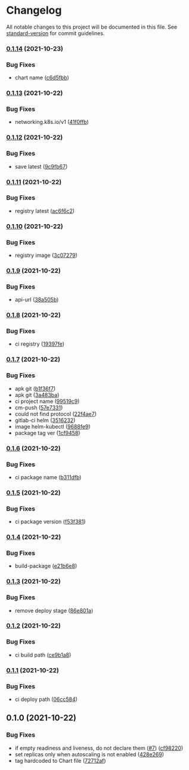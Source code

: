 # Changelog

All notable changes to this project will be documented in this file. See [standard-version](https://github.com/conventional-changelog/standard-version) for commit guidelines.

### [0.1.14](https://github.com/tebaly/varnish-chart/compare/v0.1.13...v0.1.14) (2021-10-23)


### Bug Fixes

* chart name ([c6d5fbb](https://github.com/tebaly/varnish-chart/commit/c6d5fbb4276dbaa89229ef712d8e449fac404da2))

### [0.1.13](https://github.com/tebaly/varnish-chart/compare/v0.1.12...v0.1.13) (2021-10-22)


### Bug Fixes

* networking.k8s.io/v1 ([41f0ffb](https://github.com/tebaly/varnish-chart/commit/41f0ffb9ad1a9b0f51f1b2e7d3fe053bb8a53cc5))

### [0.1.12](https://github.com/tebaly/varnish-chart/compare/v0.1.11...v0.1.12) (2021-10-22)


### Bug Fixes

* save latest ([9c9fb67](https://github.com/tebaly/varnish-chart/commit/9c9fb67ae2d45763d4403f56779b9498a82759d4))

### [0.1.11](https://github.com/tebaly/varnish-chart/compare/v0.1.10...v0.1.11) (2021-10-22)


### Bug Fixes

* registry latest ([ac6f6c2](https://github.com/tebaly/varnish-chart/commit/ac6f6c2f4b98dc1a6748a891eceac0941e42e38a))

### [0.1.10](https://github.com/tebaly/varnish-chart/compare/v0.1.9...v0.1.10) (2021-10-22)


### Bug Fixes

* registry image ([3c07279](https://github.com/tebaly/varnish-chart/commit/3c07279a69ca82f57894cba776ac7d4aa12d7d5a))

### [0.1.9](https://github.com/tebaly/varnish-chart/compare/v0.1.8...v0.1.9) (2021-10-22)


### Bug Fixes

* api-url ([38a505b](https://github.com/tebaly/varnish-chart/commit/38a505bac20b600f29f81631320d9fc5ceb17711))

### [0.1.8](https://github.com/tebaly/varnish-chart/compare/v0.1.7...v0.1.8) (2021-10-22)


### Bug Fixes

* ci registry ([19397fe](https://github.com/tebaly/varnish-chart/commit/19397fe0eaf542152d1354204250a4765c556e67))

### [0.1.7](https://github.com/tebaly/varnish-chart/compare/v0.1.6...v0.1.7) (2021-10-22)


### Bug Fixes

* apk git ([b1f36f7](https://github.com/tebaly/varnish-chart/commit/b1f36f773eaf27c1291992037eb858a9f5c6dcaa))
* apk git ([3a483ba](https://github.com/tebaly/varnish-chart/commit/3a483ba4b9f9f45e5e6690467c4194a3aba85d38))
* ci project name ([99519c9](https://github.com/tebaly/varnish-chart/commit/99519c94e20d2b68f6dc92132458f3ec92b8b74a))
* cm-push ([57e7331](https://github.com/tebaly/varnish-chart/commit/57e7331b4a21de812eb84a75409e2e17bed7db35))
* could not find protocol ([22f4ae7](https://github.com/tebaly/varnish-chart/commit/22f4ae7d327b1e4222d0558bb36e16a488165b4b))
* gitlab-ci helm ([3516232](https://github.com/tebaly/varnish-chart/commit/35162322453d44cdde8c756dce528bd649e181f1))
* image helm-kubectl ([9688fe9](https://github.com/tebaly/varnish-chart/commit/9688fe93d5130af7be9486978e19708421397186))
* package tag ver ([1cf9458](https://github.com/tebaly/varnish-chart/commit/1cf945875746f24727c39b8e3729250a1d27b531))

### [0.1.6](https://github.com/tebaly/varnish-chart/compare/v0.1.5...v0.1.6) (2021-10-22)


### Bug Fixes

* ci package name ([b311dfb](https://github.com/tebaly/varnish-chart/commit/b311dfb7cfc9f2b3a0c98b7d263df06d5655af6d))

### [0.1.5](https://github.com/tebaly/varnish-chart/compare/v0.1.4...v0.1.5) (2021-10-22)


### Bug Fixes

* ci package version ([f53f381](https://github.com/tebaly/varnish-chart/commit/f53f381d4d1540eb7c457520188ad39ccc53a5e3))

### [0.1.4](https://github.com/tebaly/varnish-chart/compare/v0.1.3...v0.1.4) (2021-10-22)


### Bug Fixes

* build-package ([e21b6e8](https://github.com/tebaly/varnish-chart/commit/e21b6e8f0e08cfbe59e9839a31fe7dff26a1e29a))

### [0.1.3](https://github.com/tebaly/varnish-chart/compare/v0.1.2...v0.1.3) (2021-10-22)


### Bug Fixes

* remove deploy stage ([86e801a](https://github.com/tebaly/varnish-chart/commit/86e801a1cf0d39f20ad93c292370f836e8f04689))

### [0.1.2](https://github.com/tebaly/varnish-chart/compare/v0.1.1...v0.1.2) (2021-10-22)


### Bug Fixes

* ci build path ([ce9b1a8](https://github.com/tebaly/varnish-chart/commit/ce9b1a8babbed8e43588d119c98393e0f976ba67))

### [0.1.1](https://github.com/tebaly/varnish-chart/compare/v0.1.0...v0.1.1) (2021-10-22)


### Bug Fixes

* ci deploy path ([06cc584](https://github.com/tebaly/varnish-chart/commit/06cc584cb523256efd34b0ccb9149caf5365b65c))

## 0.1.0 (2021-10-22)


### Bug Fixes

* if empty readiness and liveness, do not declare them ([#7](https://github.com/tebaly/varnish-chart/issues/7)) ([cf98220](https://github.com/tebaly/varnish-chart/commit/cf98220ab14fb3b364d73067288cd19a270d15af))
* set replicas only when autoscaling is not enabled ([428e269](https://github.com/tebaly/varnish-chart/commit/428e269315ade0c9d7ab6f2c1164371cd2a455ba))
* tag hardcoded to Chart file ([72712af](https://github.com/tebaly/varnish-chart/commit/72712af2afb8c6f3442661212f1ad775dc7d5cb4))

